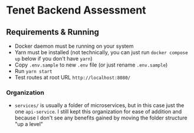 # Tenet Backend Assessment

## Requirements & Running

- Docker daemon must be running on your system
- Yarn must be installed (not technically, you can just run `docker compose up` below if you don't have `yarn`)
- Copy `.env.sample` to new `.env` file (or just rename `.env.sample`)
- Run `yarn start`
- Test routes at root URL `http://localhost:8080/`

### Organization

- `services/` is usually a folder of microservices, but in this case just the one `api-service`. I still kept this organization for ease of addition and because I don't see any benefits gained by moving the folder structure "up a level"
